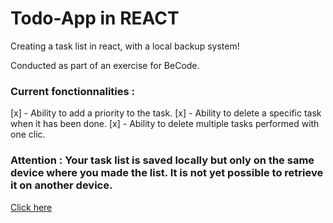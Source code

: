 # Todo-App in REACT

Creating a task list in react, with a local backup system!

Conducted as part of an exercise for BeCode.

### Current fonctionnalities :
[x] - Ability to add a priority to the task.
[x] - Ability to delete a specific task when it has been done.
[x] - Ability to delete multiple tasks performed with one clic.

### Attention : Your task list is saved locally but only on the same device where you made the list. It is not yet possible to retrieve it on another device.

[Click here](https://todo-app-react-brown-sigma.vercel.app/)
